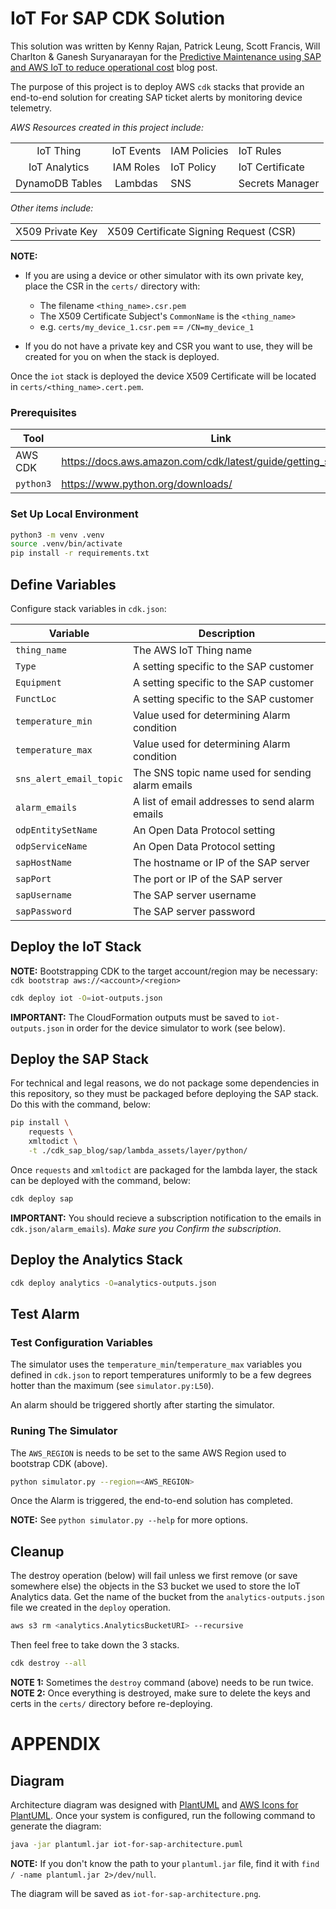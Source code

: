 # IoT For SAP CDK Solution

This solution was written by Kenny Rajan, Patrick Leung, Scott Francis, Will Charlton & Ganesh Suryanarayan for the [Predictive Maintenance using SAP and AWS IoT to reduce operational cost](https://aws.amazon.com/blogs/awsforsap/predictive-maintenance-using-sap-and-aws-iot-to-reduce-operational-cost/) blog post.

The purpose of this project is to deploy AWS `cdk` stacks that provide an end-to-end solution for creating SAP ticket alerts by monitoring device telemetry.

*AWS Resources created in this project include:*

|||||
|:-:|:-:|-|-|
| IoT Thing | IoT Events | IAM Policies | IoT Rules |
| IoT Analytics | IAM Roles | IoT Policy | IoT Certificate |
| DynamoDB Tables | Lambdas | SNS | Secrets Manager |


*Other items include:*

|||||
|:-:|:-:|-|-|
| X509 Private Key | X509 Certificate Signing Request (CSR) |  |  |

**NOTE:**

- If you are using a device or other simulator with its own private key, place the CSR in the `certs/` directory with:
  - The filename `<thing_name>.csr.pem`
  - The X509 Certificate Subject's `CommonName` is the `<thing_name>`
  - e.g. `certs/my_device_1.csr.pem` == `/CN=my_device_1` 

- If you do not have a private key and CSR you want to use, they will be created for you on when the stack is deployed.

Once the `iot` stack is deployed the device X509 Certificate will be located in `certs/<thing_name>.cert.pem`.

### Prerequisites

| Tool            | Link                                                                           |
|-----------------|--------------------------------------------------------------------------------|
| AWS CDK         | https://docs.aws.amazon.com/cdk/latest/guide/getting_started.html              |
| `python3`       | https://www.python.org/downloads/                                              |

### Set Up Local Environment

```bash
python3 -m venv .venv
source .venv/bin/activate
pip install -r requirements.txt
```

## Define Variables

Configure stack variables in `cdk.json`:

| Variable                | Description                                      |
|-------------------------|--------------------------------------------------|
| `thing_name`            | The AWS IoT Thing name                           |
| `Type`                  | A setting specific to the SAP customer           |
| `Equipment`             | A setting specific to the SAP customer           |
| `FunctLoc`              | A setting specific to the SAP customer           |
| `temperature_min`       | Value used for determining Alarm condition       |
| `temperature_max`       | Value used for determining Alarm condition       |
| `sns_alert_email_topic` | The SNS topic name used for sending alarm emails |
| `alarm_emails`          | A list of email addresses to send alarm emails   |
| `odpEntitySetName`      | An Open Data Protocol setting                    |
| `odpServiceName`        | An Open Data Protocol setting                    |
| `sapHostName`           | The hostname or IP of the SAP server             |
| `sapPort`               | The port or IP of the SAP server                 |
| `sapUsername`           | The SAP server username                          |
| `sapPassword`           | The SAP server password                          |


## Deploy the IoT Stack

**NOTE:** Bootstrapping CDK to the target account/region may be necessary: `cdk bootstrap aws://<account>/<region>`

```bash
cdk deploy iot -O=iot-outputs.json
```

**IMPORTANT:** The CloudFormation outputs must be saved to `iot-outputs.json` in order for the device simulator to work (see below).

## Deploy the SAP Stack

For technical and legal reasons, we do not package some dependencies in this repository, so they must be packaged before deploying the SAP stack. Do this with the command, below:

```bash
pip install \
    requests \
    xmltodict \
    -t ./cdk_sap_blog/sap/lambda_assets/layer/python/
```

Once `requests` and `xmltodict` are packaged for the lambda layer, the stack can be deployed with the command, below:

```bash
cdk deploy sap
```

**IMPORTANT:** You should recieve a subscription notification to the emails in `cdk.json/alarm_emails`). _Make sure you Confirm the subscription_.

## Deploy the Analytics Stack

```bash
cdk deploy analytics -O=analytics-outputs.json
```

## Test Alarm

### Test Configuration Variables

The simulator uses the `temperature_min`/`temperature_max` variables you defined in `cdk.json` to report temperatures uniformly to be a few degrees hotter than the maximum (see `simulator.py:L50`).

An alarm should be triggered shortly after starting the simulator.

### Runing The Simulator

The `AWS_REGION` is needs to be set to the same AWS Region used to bootstrap CDK (above). 

```bash
python simulator.py --region=<AWS_REGION>
```

Once the Alarm is triggered, the end-to-end solution has completed.

**NOTE:** See `python simulator.py --help` for more options.

## Cleanup

The destroy operation (below) will fail unless we first remove (or save somewhere else) the objects in the S3 bucket we used to store the IoT Analytics data. Get the name of the bucket from the `analytics-outputs.json` file we created in the `deploy` operation.

```bash
aws s3 rm <analytics.AnalyticsBucketURI> --recursive
```

Then feel free to take down the 3 stacks.

```bash
cdk destroy --all
```

**NOTE 1:** Sometimes the `destroy` command (above) needs to be run twice.
**NOTE 2:** Once everything is destroyed, make sure to delete the keys and certs in the `certs/` directory before re-deploying.

# APPENDIX

## Diagram

Architecture diagram was designed with [PlantUML](https://plantuml.com/) and [AWS Icons for PlantUML](https://github.com/awslabs/aws-icons-for-plantuml). Once your system is configured, run the following command to generate the diagram:

```bash
java -jar plantuml.jar iot-for-sap-architecture.puml
```

**NOTE:** If you don't know the path to your `plantuml.jar` file, find it with `find / -name plantuml.jar 2>/dev/null`.

The diagram will be saved as `iot-for-sap-architecture.png`.

